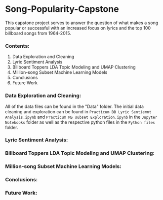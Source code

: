 # Song-Popularity-Capstone
This capstone project serves to answer the question of what makes a song popular or successful with an increased focus on lyrics and the top 100 billboard songs from 1964-2015.
### Contents:
1. Data Exploration and Cleaning
2. Lyric Sentiment Analysis
3. Billboard Toppers LDA Topic Modeling and UMAP Clustering
4. Million-song Subset Machine Learning Models
5. Conclusions
6. Future Work

### Data Exploration and Cleaning:
All of the data files can be found in the "Data" folder.
The initial data cleaning and exploration can be found in `Practicum BB Lyric Sentiemnt Analysis.ipynb` and `Practicum MS subset Exploration.ipynb` in the `Jupyter Notebooks` folder as well as the respective python files in the `Python files` folder.

### Lyric Sentiment Analysis:

### Billboard Toppers LDA Topic Modeling and UMAP Clustering:

### Million-song Subset Machine Learning Models:

### Conclusions:

### Future Work:
